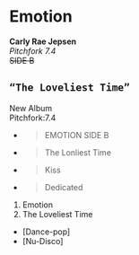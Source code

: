 # Emotion
**Carly Rae Jepsen**<br/>
_Pitchfork 7.4_<br/>
~~SIDE B~~
## `“The Loveliest Time”`
New Album<br/>
Pitchfork:7.4
- > EMOTION SIDE B
- > The Lonliest Time
- > Kiss
- > Dedicated

1. Emotion
2. The Loveliest Time

- [Dance-pop]
- [Nu-Disco]
